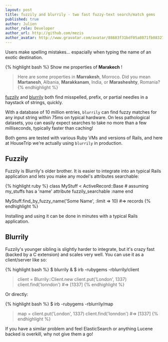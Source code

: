 ```yaml
---
layout: post
title: fuzzily and blurrily - two fast fuzzy-text search/match gems
published: true
author: Julien
author_role: Developer
author_url: http://github.com/mezis
author_avatar: http://www.gravatar.com/avatar/88683f31bdf05a8071fb08327b3919cb.png
---
```


Users make spelling mistakes... espacially when typing the name of an exotic
destination.

{% highlight bash %}
  Show me properties of **Marakech** !

  > Here are some properties in **Marrakesh**, Morroco.
  > Did you mean **Martanesh**, Albania, **Marakkanam**, India, or **Marasheshty**, Romania?
{% endhighlight %}

[fuzzily](http://github.com/mezis/fuzzily) and
[blurrily](http://github.com/mezis/blurrily) both find misspelled, prefix,
or partial needles in a haystack of strings, quickly.

With a database of 10 million entries, `blurrily` can find fuzzy matches for
any input string within 75ms on typical hardware. On less pathological
datasets, you can easily expect searches to take no more than a few
milliseconds, typically faster than caching!

Both gems are tested with various Ruby VMs and versions of Rails, and here at
HouseTrip we're actually using `blurrily` in production.

## Fuzzily

Fuzzily is Blurrily's older brother. It is easier to integrate into an typical
Rails application and lets you make any model's attributes searchable:

{% highlight ruby %}
  class MyStuff < ActiveRecord::Base
    # assuming my_stuffs has a 'name' attribute
    fuzzily_searchable :name
  end

  MyStuff.find_by_fuzzy_name('Some Name', :limit => 10)
  #=> records
{% endhighlight %}

Installing and using it can be done in minutes with a typical Rails application.

## Blurrily

Fuzzily's younger sibling is slightly harder to integrate, but it's crazy fast
(backed by a C extension) and scales very well. You can use it as a
client/server like so:

{% highlight bash %}
  $ blurrily &
  $ irb -rubygems -rblurrily/client
  > client = Blurrily::Client.new
  > client.put('London', 1337)
  > client.find('lonndon')
  #=> [1337]
{% endhighlight %}

Or directly:

{% highlight bash %}
  $ irb -rubygems -rblurrily/map
  > map =
  > client.put('London', 1337)
  > client.find('lonndon')
  #=> [1337]
{% endhighlight %}

If you have a similar problem and feel ElasticSearch or anything Lucene
backed is overkill, why not give them a go!
